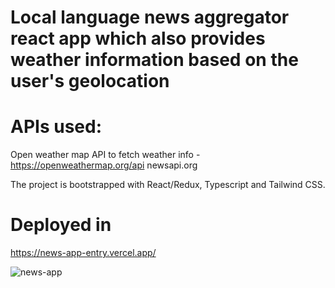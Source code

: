 # Local language news aggregator react app which also provides weather information based on the user's geolocation

# APIs used:
Open weather map API to fetch weather info - https://openweathermap.org/api
newsapi.org

The project is bootstrapped with React/Redux, Typescript and Tailwind CSS.

# Deployed in
https://news-app-entry.vercel.app/

![news-app](https://user-images.githubusercontent.com/29465570/177692580-0f1c4c1b-8f71-4115-86dc-11ea557cee73.JPG)
